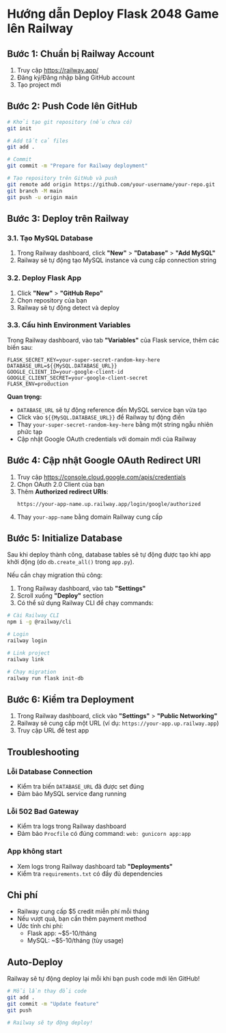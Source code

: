 # Hướng dẫn Deploy Flask 2048 Game lên Railway

## Bước 1: Chuẩn bị Railway Account

1. Truy cập https://railway.app/
2. Đăng ký/Đăng nhập bằng GitHub account
3. Tạo project mới

## Bước 2: Push Code lên GitHub

```bash
# Khởi tạo git repository (nếu chưa có)
git init

# Add tất cả files
git add .

# Commit
git commit -m "Prepare for Railway deployment"

# Tạo repository trên GitHub và push
git remote add origin https://github.com/your-username/your-repo.git
git branch -M main
git push -u origin main
```

## Bước 3: Deploy trên Railway

### 3.1. Tạo MySQL Database

1. Trong Railway dashboard, click **"New"** > **"Database"** > **"Add MySQL"**
2. Railway sẽ tự động tạo MySQL instance và cung cấp connection string

### 3.2. Deploy Flask App

1. Click **"New"** > **"GitHub Repo"**
2. Chọn repository của bạn
3. Railway sẽ tự động detect và deploy

### 3.3. Cấu hình Environment Variables

Trong Railway dashboard, vào tab **"Variables"** của Flask service, thêm các biến sau:

```
FLASK_SECRET_KEY=your-super-secret-random-key-here
DATABASE_URL=${{MySQL.DATABASE_URL}}
GOOGLE_CLIENT_ID=your-google-client-id
GOOGLE_CLIENT_SECRET=your-google-client-secret
FLASK_ENV=production
```

**Quan trọng:**
- `DATABASE_URL` sẽ tự động reference đến MySQL service bạn vừa tạo
- Click vào `${{MySQL.DATABASE_URL}}` để Railway tự động điền
- Thay `your-super-secret-random-key-here` bằng một string ngẫu nhiên phức tạp
- Cập nhật Google OAuth credentials với domain mới của Railway

## Bước 4: Cập nhật Google OAuth Redirect URI

1. Truy cập https://console.cloud.google.com/apis/credentials
2. Chọn OAuth 2.0 Client của bạn
3. Thêm **Authorized redirect URIs**:
   ```
   https://your-app-name.up.railway.app/login/google/authorized
   ```
4. Thay `your-app-name` bằng domain Railway cung cấp

## Bước 5: Initialize Database

Sau khi deploy thành công, database tables sẽ tự động được tạo khi app khởi động (do `db.create_all()` trong `app.py`).

Nếu cần chạy migration thủ công:

1. Trong Railway dashboard, vào tab **"Settings"**
2. Scroll xuống **"Deploy"** section
3. Có thể sử dụng Railway CLI để chạy commands:

```bash
# Cài Railway CLI
npm i -g @railway/cli

# Login
railway login

# Link project
railway link

# Chạy migration
railway run flask init-db
```

## Bước 6: Kiểm tra Deployment

1. Trong Railway dashboard, click vào **"Settings"** > **"Public Networking"**
2. Railway sẽ cung cấp một URL (ví dụ: `https://your-app.up.railway.app`)
3. Truy cập URL để test app

## Troubleshooting

### Lỗi Database Connection
- Kiểm tra biến `DATABASE_URL` đã được set đúng
- Đảm bảo MySQL service đang running

### Lỗi 502 Bad Gateway
- Kiểm tra logs trong Railway dashboard
- Đảm bảo `Procfile` có đúng command: `web: gunicorn app:app`

### App không start
- Xem logs trong Railway dashboard tab **"Deployments"**
- Kiểm tra `requirements.txt` có đầy đủ dependencies

## Chi phí

- Railway cung cấp $5 credit miễn phí mỗi tháng
- Nếu vượt quá, bạn cần thêm payment method
- Ước tính chi phí:
  - Flask app: ~$5-10/tháng
  - MySQL: ~$5-10/tháng (tùy usage)

## Auto-Deploy

Railway sẽ tự động deploy lại mỗi khi bạn push code mới lên GitHub!

```bash
# Mỗi lần thay đổi code
git add .
git commit -m "Update feature"
git push

# Railway sẽ tự động deploy!
```
